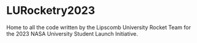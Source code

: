 # LURocketry2023

Home to all the code written by the Lipscomb University Rocket Team for the 2023 NASA University Student Launch Initiative.

